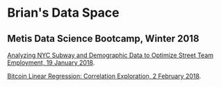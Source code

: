# Brian's Data Space

## Metis Data Science Bootcamp, Winter 2018
[Analyzing NYC Subway and Demographic Data to Optimize Street Team Employment, 19 January 2018](https://medium.com/@cipher813/analyzing-nyc-subway-and-demographic-data-to-optimize-street-team-deployment-2614522bd83e).

[Bitcoin Linear Regression: Correlation Exploration, 2 February 2018](https://medium.com/@cipher813/bitcoin-linear-regression-correlation-exploration-601d629c61c).
